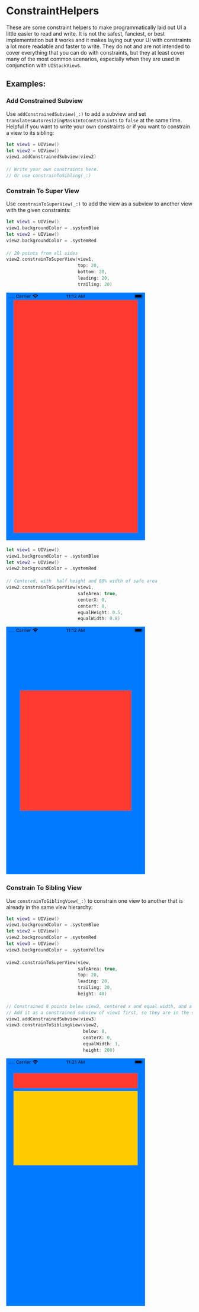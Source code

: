# ConstraintHelpers

These are some constraint helpers to make programmatically laid out UI a little easier to read and write. It is not the safest, fanciest, or best implementation but it works and it makes laying out your UI with constraints a lot more readable and faster to write. They do not and are not intended to cover everything that you can do with constraints, but they at least cover many of the most common scenarios, especially when they are used in conjunction with   `UIStackView`s.

## Examples:

### Add Constrained Subview
Use `addConstrainedSubview(_:)` to add a subview and set `translatesAutoresizingMaskIntoContstraints` to `false` at the same time. Helpful if you want to write your own constraints or if you want to constrain a view to its sibling:
```swift
let view1 = UIView()
let view2 = UIView()
view1.addConstrainedSubview(view2)

// Write your own constraints here.
// Or use constrainToSibling(_:)
```

### Constrain To Super View
Use `constrainToSuperView(_:)` to add the view as a subview to another view with the given constraints:
```swift
let view1 = UIView()
view1.backgroundColor = .systemBlue
let view2 = UIView()
view2.backgroundColor = .systemRed

// 20 points from all sides
view2.constrainToSuperView(view1,
                           top: 20,
                           bottom: 20,
                           leading: 20,
                           trailing: 20)
```
![Constrained 20 points on all sides](/Resources/Images/2019-09-29-twenty-points.png)

```swift
let view1 = UIView()
view1.backgroundColor = .systemBlue
let view2 = UIView()
view2.backgroundColor = .systemRed
                           
// Centered, with  half height and 80% width of safe area
view2.constrainToSuperView(view1,
                           safeArea: true,
                           centerX: 0,
                           centerY: 0,
                           equalHeight: 0.5,
                           equalWidth: 0.8)
```
![Constrained centered with half height and eighty percent width](/Resources/Images/2019-09-29-centered.png)

### Constrain To Sibling View
Use `constrainToSiblingView(_:)` to constrain one view to another that is already in the same view hierarchy:
```swift
let view1 = UIView()
view1.backgroundColor = .systemBlue
let view2 = UIView()
view2.backgroundColor = .systemRed
let view3 = UIView()
view3.backgroundColor = .systemYellow

view2.constrainToSuperView(view,
                           safeArea: true,
                           top: 20,
                           leading: 20,
                           trailing: 20,
                           height: 40)

// Constrained 8 points below view2, centered x and equal width, and a height of 200
// Add it as a constrained subview of view1 first, so they are in the same view hierarchy
view1.addConstrainedSubview(view3)
view3.constrainToSiblingView(view2,
                             below: 8,
                             centerX: 0,
                             equalWidth: 1,
                             height: 200)

```
![Constrained one to the other](/Resources/Images/2019-09-29-below.png)
